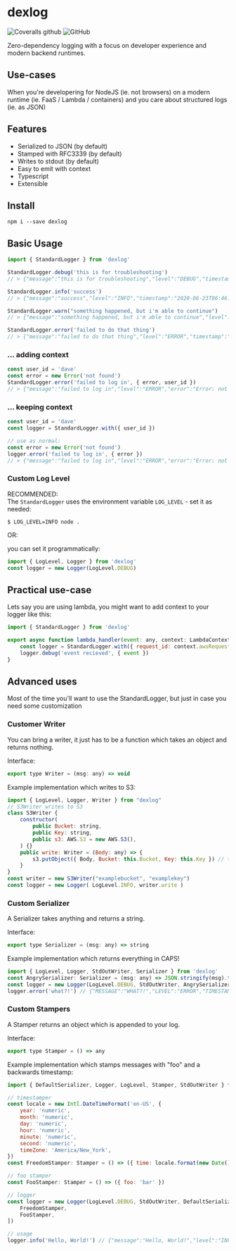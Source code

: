 # dexlog

![Coveralls github](https://img.shields.io/coveralls/github/pwmcintyre/dexlog)
![GitHub](https://img.shields.io/github/license/pwmcintyre/dexlog)

Zero-dependency logging with a focus on developer experience and modern backend runtimes.

## Use-cases

When you're developering for NodeJS (ie. not browsers) on a modern runtime (ie. FaaS / Lambda / containers) and you care about structured logs (ie. as JSON)

## Features

-   Serialized to JSON (by default)
-   Stamped with RFC3339 (by default)
-   Writes to stdout (by default)
-   Easy to emit with context
-   Typescript
-   Extensible

## Install

```shell
npm i --save dexlog
```

## Basic Usage

```js
import { StandardLogger } from 'dexlog'

StandardLogger.debug('this is for troubleshooting')
// > {"message":"this is for troubleshooting","level":"DEBUG","timestamp":"2020-06-23T06:46:11.799Z"}

StandardLogger.info('success')
// > {"message":"success","level":"INFO","timestamp":"2020-06-23T06:46:11.799Z"}

StandardLogger.warn("something happened, but i'm able to continue")
// > {"message":"something happened, but i'm able to continue","level":"WARN","timestamp":"2020-06-23T06:46:11.799Z"}

StandardLogger.error('failed to do that thing')
// > {"message":"failed to do that thing","level":"ERROR","timestamp":"2020-06-23T06:46:11.799Z"}
```

### ... adding context

```js
const user_id = 'dave'
const error = new Error('not found')
StandardLogger.error('failed to log in', { error, user_id })
// > {"message":"failed to log in","level":"ERROR","error":"Error: not found","id":"dave","timestamp":"2020-06-23T06:46:11.799Z"}
```

### ... keeping context

```js
const user_id = 'dave'
const logger = StandardLogger.with({ user_id })

// use as normal:
const error = new Error('not found')
logger.error('failed to log in', { error })
// > {"message":"failed to log in","level":"ERROR","error":"Error: not found","id":"dave","timestamp":"2020-06-23T06:46:11.799Z"}
```

### Custom Log Level

RECOMMENDED:  
The `StandardLogger` uses the environment variable `LOG_LEVEL` - set it as needed:

```shell
$ LOG_LEVEL=INFO node .
```

OR:

you can set it programmatically:

```js
import { LogLevel, Logger } from 'dexlog'
const logger = new Logger(LogLevel.DEBUG)
```

## Practical use-case

Lets say you are using lambda, you might want to add context to your logger like this:

```js
import { StandardLogger } from 'dexlog'

export async function lambda_handler(event: any, context: LambdaContext): Promise<any> {
    const logger = StandardLogger.with({ request_id: context.awsRequestId })
    logger.debug('event recieved', { event })
}
```

## Advanced uses

Most of the time you'll want to use the StandardLogger, but just in case you need some customization

### Customer Writer

You can bring a writer, it just has to be a function which takes an object and returns nothing.

Interface:

```js
export type Writer = (msg: any) => void
```

Example implementation which writes to S3:

```js
import { LogLevel, Logger, Writer } from "dexlog"
// S3Writer writes to S3
class S3Writer {
    constructor(
        public Bucket: string,
        public Key: string,
        public s3: AWS.S3 = new AWS.S3(),
    ) {}
    public write: Writer = (Body: any) => {
        s3.putObject({ Body, Bucket: this.Bucket, Key: this.Key }) // this is an async function, don't actually do this
    }
}
const writer = new S3Writer("examplebucket", "examplekey")
const logger = new Logger( LogLevel.INFO, writer.write )
```

### Custom Serializer

A Serializer takes anything and returns a string.

Interface:

```js
export type Serializer = (msg: any) => string
```

Example implementation which returns everything in CAPS!

```js
import { LogLevel, Logger, StdOutWriter, Serializer } from 'dexlog'
const AngrySerializer: Serializer = (msg: any) => JSON.stringify(msg).toUpperCase()
const logger = new Logger(LogLevel.DEBUG, StdOutWriter, AngrySerializer)
logger.error('what?!') // {"MESSAGE":"WHAT?!","LEVEL":"ERROR","TIMESTAMP":"2020-06-23T10:02:03.765Z"}
```

### Custom Stampers

A Stamper returns an object which is appended to your log.

Interface:

```js
export type Stamper = () => any
```

Example implementation which stamps messages with "foo" and a backwards timestamp:

```js
import { DefaultSerializer, Logger, LogLevel, Stamper, StdOutWriter } from 'dexlog'

// timestamper
const locale = new Intl.DateTimeFormat('en-US', {
    year: 'numeric',
    month: 'numeric',
    day: 'numeric',
    hour: 'numeric',
    minute: 'numeric',
    second: 'numeric',
    timeZone: 'America/New_York',
})
const FreedomStamper: Stamper = () => ({ time: locale.format(new Date()) })

// foo stamper
const FooStamper: Stamper = () => ({ foo: 'bar' })

// logger
const logger = new Logger(LogLevel.DEBUG, StdOutWriter, DefaultSerializer, [
    FreedomStamper,
    FooStamper,
])

// usage
logger.info('Hello, World!') // {"message":"Hello, World!","level":"INFO","time":"6/23/2020","foo":"bar"}
```
